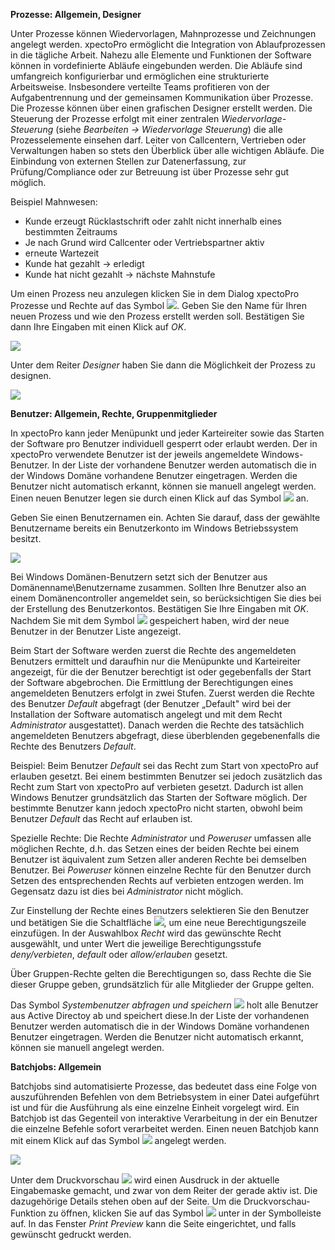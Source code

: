 **Prozesse: Allgemein, Designer**

Unter Prozesse können Wiedervorlagen, Mahnprozesse und Zeichnungen angelegt werden.
xpectoPro ermöglicht die Integration von Ablaufprozessen in die tägliche Arbeit. Nahezu alle Elemente und Funktionen der Software können in vordefinierte Abläufe eingebunden werden. Die Abläufe sind umfangreich konfigurierbar und ermöglichen eine strukturierte Arbeitsweise. Insbesondere verteilte Teams profitieren von der Aufgabentrennung und der gemeinsamen Kommunikation über Prozesse.
Die Prozesse können über einen grafischen Designer erstellt werden. 
Die Steuerung der Prozesse erfolgt mit einer zentralen *Wiedervorlage-Steuerung* (siehe *Bearbeiten → Wiedervorlage Steuerung*) die alle Prozesselemente einsehen darf. Leiter von Callcentern, Vertrieben oder Verwaltungen haben so stets den Überblick über alle wichtigen Abläufe.
Die Einbindung von externen Stellen zur Datenerfassung, zur Prüfung/Compliance oder zur Betreuung ist über Prozesse sehr gut möglich. 

Beispiel Mahnwesen:
- Kunde erzeugt Rücklastschrift oder zahlt nicht innerhalb eines bestimmten Zeitraums 
- Je nach Grund wird Callcenter oder Vertriebspartner aktiv 
- erneute Wartezeit 
- Kunde hat gezahlt → erledigt 
- Kunde hat nicht gezahlt → nächste Mahnstufe

Um einen Prozess neu anzulegen klicken Sie in dem Dialog xpectoPro Prozesse und Rechte auf das Symbol ![](http://xpecto.github.io/docs/img/img_1442841693322.png). Geben Sie den Name für Ihren neuen Prozess und wie den Prozess erstellt werden soll. Bestätigen Sie dann Ihre Eingaben mit einen Klick auf *OK*. 

![](http://xpecto.github.io/docs/img/img_1442842675187.png)

Unter dem Reiter *Designer* haben Sie dann die Möglichkeit der Prozess zu designen. 

![](http://xpecto.github.io/docs/img/img_1442842994942.png)

**Benutzer: Allgemein, Rechte, Gruppenmitglieder**

In xpectoPro kann jeder Menüpunkt und jeder Karteireiter sowie das Starten der Software pro Benutzer individuell gesperrt oder erlaubt werden. Der in xpectoPro verwendete Benutzer ist der jeweils angemeldete Windows-Benutzer. In der Liste der vorhandene Benutzer werden automatisch die in der Windows Domäne vorhandene Benutzer eingetragen. Werden die Benutzer nicht automatisch erkannt, können sie manuell angelegt werden. Einen neuen Benutzer legen sie durch einen Klick auf das Symbol ![](http://xpecto.github.io/docs/img/img_1424426984009.png) an. 

Geben Sie einen Benutzernamen ein. Achten Sie darauf, dass der gewählte Benutzername bereits ein Benutzerkonto im Windows Betriebssystem besitzt. 

![](http://xpecto.github.io/docs/img/img_1424427033970.png)

Bei Windows Domänen-Benutzern setzt sich der Benutzer aus Domänenname\Benutzername zusammen. Sollten Ihre Benutzer also an einem Domänencontroller angemeldet sein, so berücksichtigen Sie dies bei der Erstellung des Benutzerkontos. Bestätigen Sie Ihre Eingaben mit *OK*. Nachdem Sie mit dem Symbol ![](http://xpecto.github.io/docs/img/img_1424428777473.png) gespeichert haben, wird der neue Benutzer in der Benutzer Liste angezeigt. 

Beim Start der Software werden zuerst die Rechte des angemeldeten Benutzers ermittelt und daraufhin nur die Menüpunkte und Karteireiter angezeigt, für die der Benutzer berechtigt ist oder gegebenfalls der Start der Software abgebrochen. Die Ermittlung der Berechtigungen eines angemeldeten Benutzers erfolgt in zwei Stufen. Zuerst werden die Rechte des Benutzer *Default* abgefragt (der Benutzer „Default" wird  bei der Installation der Software automatisch angelegt und mit dem Recht *Administrator* ausgestattet). Danach werden die Rechte des tatsächlich angemeldeten Benutzers abgefragt, diese überblenden gegebenenfalls die Rechte des Benutzers *Default*. 

Beispiel: Beim Benutzer *Default* sei das Recht zum Start von xpectoPro auf erlauben gesetzt. Bei einem bestimmten Benutzer sei jedoch zusätzlich das Recht zum Start von xpectoPro auf verbieten gesetzt. Dadurch ist allen Windows Benutzer grundsätzlich das Starten der Software möglich. Der bestimmte Benutzer kann jedoch xpectoPro nicht starten, obwohl beim Benutzer *Default* das Recht auf erlauben ist. 

Spezielle Rechte: Die Rechte *Administrator* und *Poweruser* umfassen alle möglichen Rechte, d.h. das Setzen eines der beiden Rechte bei einem Benutzer ist äquivalent zum Setzen aller anderen Rechte bei demselben Benutzer. Bei *Poweruser* können einzelne Rechte für den Benutzer durch Setzen des entsprechenden Rechts auf verbieten entzogen werden. Im Gegensatz dazu ist dies bei *Administrator* nicht möglich.

Zur Einstellung der Rechte eines Benutzers selektieren Sie den Benutzer und betätigen Sie die Schaltfläche 
 ![](http://xpecto.github.io/docs/img/img_1424439295301.png), um eine neue Berechtigungszeile einzufügen. In der Auswahlbox *Recht* wird das gewünschte Recht ausgewählt, und unter Wert die jeweilige Berechtigungsstufe *deny/verbieten*, *default* oder *allow/erlauben* gesetzt.

Über Gruppen-Rechte gelten die Berechtigungen so, dass Rechte die Sie dieser Gruppe geben, grundsätzlich für alle Mitglieder der Gruppe gelten. 

Das Symbol *Systembenutzer abfragen und speichern* ![](http://xpecto.github.io/docs/img/img_1442583757418.png) holt alle Benutzer aus Active Directoy ab und speichert diese.In der Liste der vorhandenen Benutzer werden automatisch die in der Windows Domäne vorhandenen Benutzer eingetragen. Werden die Benutzer nicht automatisch erkannt, können sie manuell angelegt werden. 

**Batchjobs: Allgemein**

Batchjobs sind automatisierte Prozesse, das bedeutet dass eine Folge von auszuführenden Befehlen von dem Betriebsystem in einer Datei aufgeführt ist und für die Ausführung als eine einzelne Einheit vorgelegt wird. Ein Batchjob ist das Gegenteil von interaktive Verarbeitung in der ein Benutzer die einzelne Befehle sofort verarbeitet werden.
Einen neuen Batchjob kann mit einem Klick auf das Symbol ![](http://xpecto.github.io/docs/img/img_1442846537833.png) angelegt werden.

![](http://xpecto.github.io/docs/img/img_1442583492464.png)

Unter dem Druckvorschau ![](http://xpecto.github.io/docs/img/img_1442847675550.png) wird einen Ausdruck in der aktuelle Eingabemaske gemacht, und zwar von dem Reiter der gerade aktiv ist. Die dazugehörige Details stehen oben auf der Seite. Um die Druckvorschau-Funktion zu öffnen, klicken Sie auf das Symbol ![](http://xpecto.github.io/docs/img/img_1442583883155.png)  unter  in der Symbolleiste auf. In das Fenster *Print Preview* kann die Seite eingerichtet, und falls gewünscht gedruckt werden.